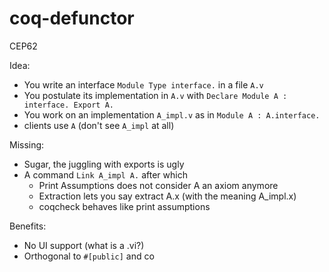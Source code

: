 # coq-defunctor
CEP62

Idea:
- You write an interface `Module Type interface.` in a file `A.v`
- You postulate its implementation in `A.v` with `Declare Module A : interface. Export A.`
- You work on an implementation `A_impl.v` as in `Module A : A.interface.`
- clients use `A` (don't see `A_impl` at all)

Missing:
- Sugar, the juggling with exports is ugly
- A command `Link A_impl A.` after which
  - Print Assumptions does not consider A an axiom anymore
  - Extraction lets you say extract A.x (with the meaning A_impl.x)
  - coqcheck behaves like print assumptions

Benefits:
- No UI support (what is a .vi?)
- Orthogonal to `#[public]` and co
